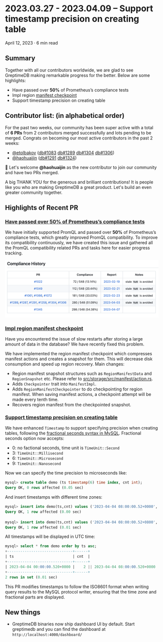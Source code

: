 # 2023.03.27 - 2023.04.09 – Support timestamp precision on creating table

April 12, 2023 · 6 min read

## Summary
Together with all our contributors worldwide, we are glad to see GreptimeDB making remarkable progress for the better. Below are some highlights:
- Have passed over **50%** of Prometheus’s compliance tests
- Impl region [manifest checkpoint](https://github.com/GreptimeTeam/greptimedb/issues/170)
- Support timestamp precision on creating table

## Contributor list: (in alphabetical order)
For the past two weeks, our community has been super active with a total of **6 PRs** from 2 contributors merged successfully and lots pending to be merged.
Congrats on becoming our most active contributors in the past 2 weeks:
- [@etolbakov](https://github.com/etolbakov) ([db#1083](https://github.com/GreptimeTeam/greptimedb/pull/1083) [db#1289](https://github.com/GreptimeTeam/greptimedb/pull/1289) [db#1304](https://github.com/GreptimeTeam/greptimedb/pull/1304) [db#1306](https://github.com/GreptimeTeam/greptimedb/pull/1306))
- [@haohuaijin](https://github.com/haohuaijin) ([db#1291](https://github.com/GreptimeTeam/greptimedb/pull/1291) [db#1324](https://github.com/GreptimeTeam/greptimedb/pull/1324))

👏 Let's welcome **@haohuaijin** as the new contributor to join our community and have two PRs merged.

A big THANK YOU for the generous and brilliant contributions! It is people like you who are making GreptimeDB a great product. Let's build an even greater community together.

## Highlights of Recent PR
### [Have passed over **50%** of Prometheus’s compliance tests](https://github.com/GreptimeTeam/greptimedb/pull/1042)
We have initially supported PromQL and passed over **50%** of Prometheus’s compliance tests, which greatly improved PromQL compatibility. To improve its compatibility continuously, we have created this issue and gathered all the PromQL compatibility related PRs and tasks here for easier progress tracking.

![PromQL Compatibility](../../public/biweekly/20230327-20230409.png)

### [Impl region manifest checkpoint](https://github.com/GreptimeTeam/greptimedb/pull/1202)
Have you encountered the issue of slow restarts after storing a large amount of data in the database? We have recently fixed this problem.

We have implemented the region manifest checkpoint which compresses manifest actions and creates a snapshot for them. This will decrease disk consumption and speed up region recovery.
Main changes:
  - Region manifest snapshot structures such as `RegionManifestData` and `RegionSnapshot` etc. Please refer to [src/storage/src/manifest/action.rs](https://github.com/GreptimeTeam/greptimedb/blob/develop/src/storage/src/manifest/action.rs).
  - Adds `Checkpointer` trait into `ManifestImpl`.
  - Adds `RegionManifestCheckpointer` to do checkpointing for region manifest. When saving manifest actions, a checkpoint attempt will be made every tenth time.
  - Recovers region manifest from the checkpointed snapshot.

### [Support timestamp precision on creating table](https://github.com/GreptimeTeam/greptimedb/pull/1332)
We have enhanced `Timestamp` to support specifying precision when creating tables, following the [fractional seconds syntax in MySQL](https://dev.mysql.com/doc/refman/8.0/en/fractional-seconds.html).
Fractional seconds option now accepts:
  - 0: no factional seconds, time unit is `TimeUnit::Second`
  - 3: `TimeUnit::Millisecond`
  - 6: `TimeUnit::Microsecond`
  - 9: `TimeUnit::Nanosecond`

Now we can specify the time precision to microseconds like:

```sql
mysql> create table demo (ts timestamp(6) time index, cnt int);
Query OK, 0 rows affected (0.05 sec)
```

And insert timestamps with different time zones:

```sql
mysql> insert into demo(ts,cnt) values ('2023-04-04 08:00:00.52+0000', 1);
Query OK, 1 row affected (0.00 sec)

mysql> insert into demo(ts,cnt) values ('2023-04-04 08:00:00.52+0800', 2);
Query OK, 1 row affected (0.01 sec)
```

All timestamps will be displayed in UTC time:

```sql
mysql> select * from demo order by ts asc;
+------------------------------+------+
| ts                           | cnt  |
+------------------------------+------+
| 2023-04-04 00:00:00.520+0000 |    2 || 2023-04-04 08:00:00.520+0000 |    1 |
+------------------------------+------+
2 rows in set (0.01 sec)
```

This PR modifies timestamps to follow the ISO8601 format when writing query results to the MySQL protocol writer, ensuring that the time zone and fractional parts are displayed.


## New things
- GreptimeDB binaries now ship dashboard UI by default. Start greptimedb and you can find the dashboard at `http://localhost:4000/dashboard/`
